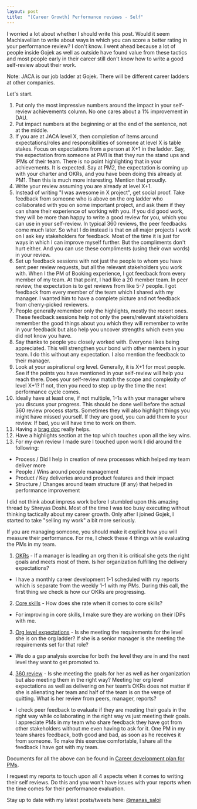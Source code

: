 ```yaml
---
layout: post
title:  "[Career Growth] Performance reviews - Self"
---
```


I worried a lot about whether I should write this post. Would it seem Machiavellian to write about ways in which you can score a better rating in your performance review? I don't know. I went ahead because a lot of people inside Gojek as well as outside have found value from these tactics and most people early in their career still don't know how to write a good self-review about their work.

Note: JACA is our job ladder at Gojek. There will be different career ladders at other companies.

Let's start.

1. Put only the most impressive numbers around the impact in your self-review achievements column. No one cares about a 1% improvement in DAU.
2. Put impact numbers at the beginning or at the end of the sentence, not at the middle.
3. If you are at JACA level X, then completion of items around expectations/roles and responsibilities of someone at level X is table stakes. Focus on expectations from a person at X+1 in the ladder. Say, the expectation from someone at PM1 is that they run the stand ups and IPMs of their team. There is no point highlighting that in your achievements. It is expected. Say at PM2, the expectation is coming up with your charter and OKRs, and you have been doing this already at PM1. Then this is much more interesting. Mention that proudly.
4. Write your review assuming you are already at level X+1.  
5. Instead of writing "I was awesome in X project", get social proof. Take feedback from someone who is above on the org ladder who collaborated with you on some important project, and ask them if they can share their experience of working with you. If you did good work, they will be more than happy to write a good review for you, which you can use in your self-review. In typical 360 reviews, the peer feedbacks come much later. So what I do instead is that on all major projects I work on I ask key stakeholders for feedback. Most of the time it is just for ways in which I can improve myself further. But the compliments don't hurt either. And you can use these compliments (using their own words) in your review.
6. Set up feedback sessions with not just the people to whom you have sent peer review requests, but all the relevant stakeholders you work with. When I the PM of Booking experience, I got feedback from every member of my team. At that point, I had like a 20 member team. In peer review, the expectation is to get reviews from like 5-7 people. I got feedback from every member of the team which I shared with my manager. I wanted him to have a complete picture and not feedback from cherry-picked reviewers.
7. People generally remember only the highlights, mostly the recent ones. These feedback sessions help not only the peers/relevant stakeholders remember the good things about you which they will remember to write in your feedback but also help you uncover strengths which even you did not know you have.
8. Say thanks to people you closely worked with. Everyone likes being appreciated. This will strengthen your bond with other members in your team. I do this without any expectation. I also mention the feedback to their manager.
9. Look at your aspirational org level. Generally, it is X+1 for most people. See if the points you have mentioned in your self-review will help you reach there. Does your self-review match the scope and complexity of level X+1? If not, then you need to step up by the time the next performance cycle comes.
10. Ideally have at least one, if not multiple, 1-1s with your manager where you discuss your progress. This should be done well before the actual 360 review process starts. Sometimes they will also highlight things you might have missed yourself. If they are good, you can add them to your review. If bad, you will have time to work on them.
11. Having a [brag doc](https://jvns.ca/blog/brag-documents/) really helps.
12. Have a highlights section at the top which touches upon all the key wins.
13. For my own review I made sure I touched upon work I did around the following:
  - Process / Did I help in creation of new processes which helped my team deliver more
  - People / Wins around people management
  - Product / Key deliveries around product features and their impact
  - Structure / Changes around team structure (if any) that helped in performance improvement

I did not think about impress work before I stumbled upon this amazing thread by Shreyas Doshi. Most of the time I was too busy executing without thinking tactically about my career growth. Only after I joined Gojek, I started to take "selling my work" a bit more seriously.

If you are managing someone, you should make it explicit how you will measure their performance. For me, I check these 4 things while evaluating the PMs in my team.

1. [OKRs](https://rework.withgoogle.com/guides/set-goals-with-okrs/steps/introduction/) - If a manager is leading an org then it is critical she gets the right goals and meets most of them. Is her organization fulfilling the delivery expectations?
  - I have a monthly career development 1-1 scheduled with my reports which is separate from the weekly 1-1 with my PMs. During this call, the first thing we check is how our OKRs are progressing.
2. [Core skills](https://snowflake.medium.com/#1,2,3,2,4,1,1,4,3,2,0,4,2,2,3,0,Cersei%20Lannister,Senior%20Group%20Lead) - How does she rate when it comes to core skills?
  - For improving in core skills, I make sure they are working on their IDPs with me.
3. [Org level expectations](https://www.sachinrekhi.com/product-management-career-ladders-at-8-top-technology-firms) - Is she meeting the requirements for the level she is on the org ladder? If she is a senior manager is she meeting the requirements set for that role?
  - We do a gap analysis exercise for both the level they are in and the next level they want to get promoted to.
4. [360 review](https://support.reflektive.com/hc/en-us/articles/360000578686-Preparing-for-a-Review) - Is she meeting the goals for her as well as her organization but also meeting them in the right way? Meeting her org level expectations as well as delivering on her team’s OKRs does not matter if she is alienating her team and half of the team is on the verge of quitting. What is her review from peers, manager, reports?
  - I check peer feedback to evaluate if they are meeting their goals in the right way while collaborating in the right way vs just meeting their goals. I appreciate PMs in my team who share feedback they have got from other stakeholders without me even having to ask for it. One PM in my team shares feedback, both good and bad, as soon as he receives it from someone. To make this exercise comfortable, I share all the feedback I have got with my team.

Documents for all the above can be found in [Career development plan for PMs](https://manassaloi.com/2020/05/11/career-dev-plan.html).

I request my reports to touch upon all 4 aspects when it comes to writing their self reviews. Do this and you won't have issues with your reports when the time comes for their performance evaluation.


Stay up to date with my latest posts/tweets here: [@manas_saloi](http://twitter.com/manas_saloi)
